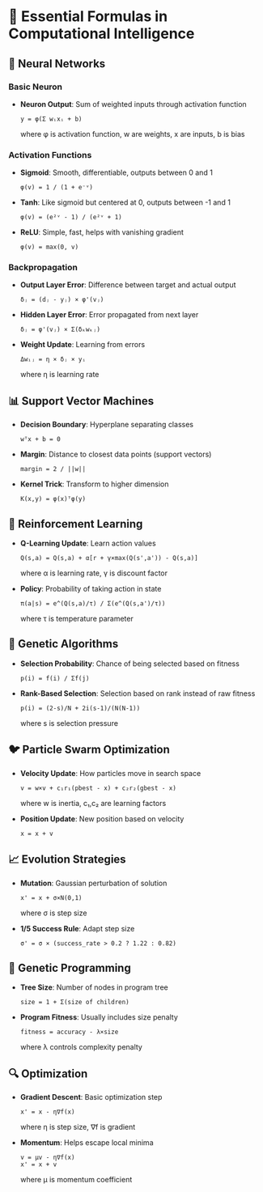 # 🔢 Essential Formulas in Computational Intelligence

## 🧠 Neural Networks

### Basic Neuron

- **Neuron Output**: Sum of weighted inputs through activation function
  ```
  y = φ(Σ wᵢxᵢ + b)
  ```
  where φ is activation function, w are weights, x are inputs, b is bias

### Activation Functions

- **Sigmoid**: Smooth, differentiable, outputs between 0 and 1

  ```
  φ(v) = 1 / (1 + e⁻ᵛ)
  ```

- **Tanh**: Like sigmoid but centered at 0, outputs between -1 and 1

  ```
  φ(v) = (e²ᵛ - 1) / (e²ᵛ + 1)
  ```

- **ReLU**: Simple, fast, helps with vanishing gradient
  ```
  φ(v) = max(0, v)
  ```

### Backpropagation

- **Output Layer Error**: Difference between target and actual output

  ```
  δⱼ = (dⱼ - yⱼ) × φ'(vⱼ)
  ```

- **Hidden Layer Error**: Error propagated from next layer

  ```
  δⱼ = φ'(vⱼ) × Σ(δₖwₖⱼ)
  ```

- **Weight Update**: Learning from errors
  ```
  Δwᵢⱼ = η × δⱼ × yᵢ
  ```
  where η is learning rate

## 📊 Support Vector Machines

- **Decision Boundary**: Hyperplane separating classes

  ```
  wᵀx + b = 0
  ```

- **Margin**: Distance to closest data points (support vectors)

  ```
  margin = 2 / ||w||
  ```

- **Kernel Trick**: Transform to higher dimension
  ```
  K(x,y) = φ(x)ᵀφ(y)
  ```

## 🎲 Reinforcement Learning

- **Q-Learning Update**: Learn action values

  ```
  Q(s,a) = Q(s,a) + α[r + γ×max(Q(s',a')) - Q(s,a)]
  ```

  where α is learning rate, γ is discount factor

- **Policy**: Probability of taking action in state
  ```
  π(a|s) = e^(Q(s,a)/τ) / Σ(e^(Q(s,a')/τ))
  ```
  where τ is temperature parameter

## 🧬 Genetic Algorithms

- **Selection Probability**: Chance of being selected based on fitness

  ```
  p(i) = f(i) / Σf(j)
  ```

- **Rank-Based Selection**: Selection based on rank instead of raw fitness
  ```
  p(i) = (2-s)/N + 2i(s-1)/(N(N-1))
  ```
  where s is selection pressure

## 🐦 Particle Swarm Optimization

- **Velocity Update**: How particles move in search space

  ```
  v = w×v + c₁r₁(pbest - x) + c₂r₂(gbest - x)
  ```

  where w is inertia, c₁,c₂ are learning factors

- **Position Update**: New position based on velocity
  ```
  x = x + v
  ```

## 📈 Evolution Strategies

- **Mutation**: Gaussian perturbation of solution

  ```
  x' = x + σ×N(0,1)
  ```

  where σ is step size

- **1/5 Success Rule**: Adapt step size
  ```
  σ' = σ × (success_rate > 0.2 ? 1.22 : 0.82)
  ```

## 🌳 Genetic Programming

- **Tree Size**: Number of nodes in program tree

  ```
  size = 1 + Σ(size of children)
  ```

- **Program Fitness**: Usually includes size penalty
  ```
  fitness = accuracy - λ×size
  ```
  where λ controls complexity penalty

## 🔍 Optimization

- **Gradient Descent**: Basic optimization step

  ```
  x' = x - η∇f(x)
  ```

  where η is step size, ∇f is gradient

- **Momentum**: Helps escape local minima
  ```
  v = μv - η∇f(x)
  x' = x + v
  ```
  where μ is momentum coefficient
